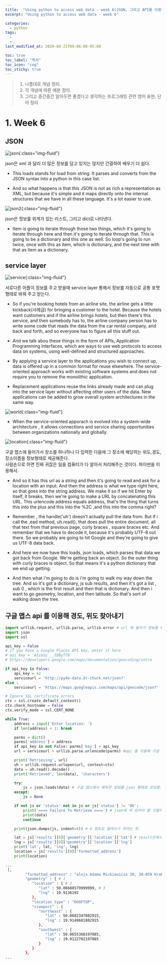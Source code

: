 ```yaml
---
title:  "Using python to access web data - week 6(JSON, 그리고 API를 이용한 구글맵스 접속)"
excerpt: "Using python to access web data - week 6"

categories:
  - python
tags:
  - 
  - 
last_modified_at: 2020-08-21T09:06:00-05:00

toc: true
toc_label: "목차"
toc_icon: "cog"
toc_sticky: true
---
```


> 1. 나름대로 개념 정리.  
> 2. 각 개념에 따른 예문 정리.  
> 3. 그리고 중간중간 알아두면 좋겠다고 생각하는 프로그래밍 관련 영어 표현, 단어 정리


# 1. Week 6

## JSON

![json](https://yeonghunko.github.io/assets/img/coursera-python/json.png){:class="img-fluid"}

json은 xml 과 달리 더 많은 정보를 담고 있지는 않지만 간결하여 배우기 더 쉽다. 

- This loads stands for load from string. It parses and converts from the JSON syntax into a python in this case list.

- And so what happens is that this JSON is not as rich a representation as XML, but because it's simple and it maps directly onto the internal structures that we have in all these language. It's a lot easier to use.




![json2](https://yeonghunko.github.io/assets/img/coursera-python/json2.png){:class="img-fluid"}

json은 정보를 위계가 있는 리스트, 그리고 dict로 나타낸다.

- Item is going to iterate through those two things, which it's going to iterate through here and then it's going to iterate through that. This is going to be a dictionary and this one as well. So loop's going to run twice, once with this as item, which is dictionary, and the next time with that as item as a dictionary. 

## service layer

![service](https://yeonghunko.github.io/assets/img/coursera-python/service.png){:class="img-fluid"}

서로다른 어플이 정보를 주고 받을때 service layer 통해서 정보를 자동으로 공통 포맷형태로 바꿔 주고 받는다. 

- So if you're booking hotels from an airline site, the airline gets a little kickback(사례금) for bringing a customer to the hotel. Because the hotels want customers and if the airline brings hotels, but then there's this service, and then somebody has to, the airline company person has to write some code that reads the data from the car rental company, and back and forth, and so everyone has to figure all this stuff out.

- And we talk abou these things in the form of APIs, Application Programming Interfaces, which are ways to use web protocols to access data on systems, using well-defined and structured approaches.
	
	
- By applying a service layer to the applications you wish to connect up, data is offered up in a common format for reuse elsewhere. The service-oriented approach works with existing software systems and does not require you to remove the monolithic application. 

- Replacement applications reuse the links already made and can plug into the service layer without affecting other users of the data. New applications can be added to grow overall system architectures in the same way.



![world](https://yeonghunko.github.io/assets/img/coursera-python/world.png){:class="img-fluid"}

- When the service-oriented apporach is evolved into a system-wide architecture , it allows connections and service sharing opportunities between organizations nationally and globally.



![location](https://yeonghunko.github.io/assets/img/coursera-python/location.png){:class="img-fluid"}

구글 맵스에 들어가서 장소를 하나하나 다 입력한 다음에 그 장소에 해당하는 위도,경도,장소이름을 정보형태로 제공해준다.  
사람손으로 하면 진짜 귀찮은 일을 컴퓨터가 다 알아서 처리해주는 것이다. 파이썬을 이용해서.

- And so it has this url as a string and then it's going to read and ask for a location with an input. And then the address is what we type right here, so that goes into the string address. We make it so if we hit Enter by itself, it breaks, then we're going to make a URL by concatenating this URL. This urlencode address equals address, that's the thing that turns this into the plus and this into the %2C ,and this into the comma right? 


- Remember , the handle('uh') doesn't actually pull the data from. But if i call the ,ead method, uh.read(), that does pull the entire document, all that text from that previous page, curly braces , square braces etc. And remember that we have to decode it, because it's probably UTF-8 out there. So we probably are going to hit Google and they're going to give us UTF-8 data back. 

- And here we now have this loads, json loads, which parses that data we got back from Google. We're getting back an object. So the outer thing with curly braces is object. So that means it's a python dictionary that we end up getting.

- And then what i'm going to do is i'm going to walk my way down the tree. And so it's got a dictionary, js sub results, and then it's got a list , sub 0 , which is the first result and then that is dictionary. And then i want to go geometry, location, and then latitude. So that's sort of walking down the tree.

## 구글 맵스 api 를 이용해 경도, 위도 찾아내기

```python
import urllib.request, urllib.parse, urllib.error # url 에 들어가 정보를 빼내는 module
import json
import ssl

api_key = False
# If you have a Google Places API key, enter it here
# api_key = 'AIzaSy___IDByT70'
# https://developers.google.com/maps/documentation/geocoding/intro

if api_key is False:
    api_key = 42
    serviceurl = 'http://py4e-data.dr-chuck.net/json?'
else :
    serviceurl = 'https://maps.googleapis.com/maps/api/geocode/json?'

# Ignore SSL certificate errors
ctx = ssl.create_default_context()
ctx.check_hostname = False
ctx.verify_mode = ssl.CERT_NONE

while True:
    address = input('Enter location: ')
    if len(address) < 1: break

    parms = dict()
    parms['address'] = address
    if api_key is not False: parms['key'] = api_key
    url = serviceurl + urllib.parse.urlencode(parms) #api 를 이용해 구글 맵스 url 에 자동 접속 

    print('Retrieving', url)
    uh = urllib.request.urlopen(url, context=ctx)
    data = uh.read().decode()
    print('Retrieved', len(data), 'characters')

    try:
        js = json.loads(data) # 구글 맵스에서 해독한 정보를 json 형태로 로딩함.
    except:
        js = None

    if not js or 'status' not in js or js['status'] != 'OK':
        print('==== Failure To Retrieve ====') # json에 꼭 있어야 할 것들이 있지않으면 이 메시지가 뜨도록 함.
        print(data)
        continue

    print(json.dumps(js, indent=4)) # 4 정도로 들여쓰기 하라는 뜻.

    lat = js['results'][0]['geometry']['location']['lat'] # result안에서 첫 위계에 해당하는 가지를 쭉 내려가다가 geometry 안에 location 안에 lat의 값을 원한다는 의미. 밑에 첨부한 코드처럼 구글맵스 정보가 json 형태로 되어있다.
    lng = js['results'][0]['geometry']['location']['lng']
    print('lat', lat, 'lng', lng)
    location = js['results'][0]['formatted_address']
    print(location)

```
```bash
...
 ],
         "formatted_address" : "aleja Adama Mickiewicza 30, 30-059 Kraków, Poland",
         "geometry" : { # 1
            "location" : { # 2
               "lat" : 50.06688579999999, # 3
               "lng" : 19.9136192
            },
            "location_type" : "ROOFTOP",
            "viewport" : {
               "northeast" : {
                  "lat" : 50.0682347802915,
                  "lng" : 19.9149681802915
               },
               "southwest" : {
                  "lat" : 50.0655368197085,
                  "lng" : 19.9122702197085
               }
            }
         },
...
```





